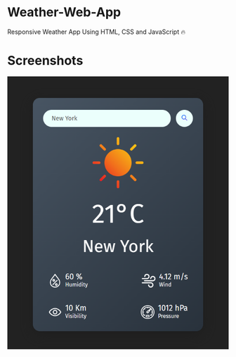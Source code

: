 # Weather-Web-App

Responsive Weather App Using HTML, CSS and JavaScript 🔥

# Screenshots

![Screenshot](/screenshot/SS.png?raw=true "Screenshot")
